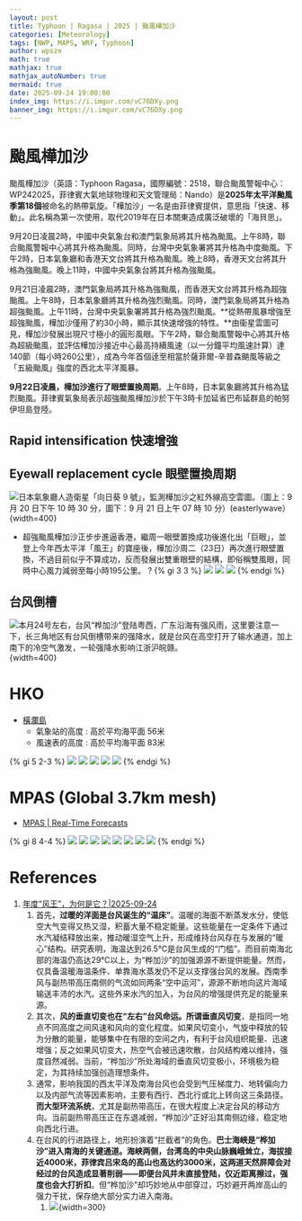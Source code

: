 ```yaml
---
layout: post
title: Typhoon | Ragasa | 2025 | 颱風樺加沙
categories: [Meteorology]
tags: [NWP, MAPS, WRF, Typhoon]
author: wpsze
math: true
mathjax: true
mathjax_autoNumber: true
mermaid: true
date: 2025-09-24 19:00:00
index_img: https://i.imgur.com/vC76DXy.png
banner_img: https://i.imgur.com/vC76DXy.png
---
```


# 颱風樺加沙

颱風樺加沙（英語：Typhoon Ragasa，國際編號：2518，聯合颱風警報中心：WP242025，菲律賓大氣地球物理和天文管理局：Nando）是**2025年太平洋颱風季第18個**被命名的熱帶氣旋。「樺加沙」一名是由菲律賓提供，意思指「快速、移動」。此名稱為第一次使用，取代2019年在日本關東造成廣泛破壞的「海貝思」。

9月20日凌晨2時，中國中央氣象台和澳門氣象局將其升格為颱風。上午8時，聯合颱風警報中心將其升格為颱風。同時，台灣中央氣象署將其升格為中度颱風。下午2時，日本氣象廳和香港天文台將其升格為颱風。晚上8時，香港天文台將其升格為強颱風。晚上11時，中國中央氣象台將其升格為強颱風。

9月21日凌晨2時，澳門氣象局將其升格為強颱風，而香港天文台將其升格為超強颱風。上午8時，日本氣象廳將其升格為強烈颱風。同時，澳門氣象局將其升格為超強颱風。上午11時，台灣中央氣象署將其升格為強烈颱風。**從熱帶風暴增強至超強颱風，樺加沙僅用了約30小時，顯示其快速增強的特性。**由衞星雲圖可見，樺加沙發展出現尺寸極小的圓形風眼。下午2時，聯合颱風警報中心將其升格為超級颱風，並評估樺加沙接近中心最高持續風速（以一分鐘平均風速計算）達140節（每小時260公里），成為今年首個逹至相當於薩菲爾-辛普森颶風等級之「五級颱風」強度的西北太平洋風暴。

**9月22日凌晨，樺加沙進行了眼壁置換周期**。上午8時，日本氣象廳將其升格為猛烈颱風。菲律賓氣象局表示超強颱風樺加沙於下午3時卡加延省巴布延群島的帕努伊坦島登陸。

## Rapid intensification 快速增強

## Eyewall replacement cycle 眼壁置換周期

![日本氣象廳人造衛星「向日葵 9 號」，監測樺加沙之紅外線高空雲圖。（圖上：9 月 20 日下午 10 時 30 分，圖下：9 月 21 日上午 07 時 10 分）(easterlywave）](https://i.imgur.com/5QJDwr2.png){width=400}

- 超強颱風樺加沙正步步進逼香港，繼周一眼壁置換成功後進化出「巨眼」，並登上今年西太平洋「風王」的寶座後，樺加沙周二（23日）再次進行眼壁置換，不過目前似乎不算成功，反而發展出雙重眼壁的結構，即俗稱雙風眼，同時中心風力減弱至每小時195公里。 ?
{% gi 3 3 %}
![](https://i.imgur.com/C19eUIr.png)
![](https://i.imgur.com/e816Am5.png)
![](https://i.imgur.com/QOWjJlM.png)
{% endgi %}

## 台风倒槽

![本月24号左右，台风“桦加沙”登陆粤西，广东沿海有强风雨，这里要注意一下，长三角地区有台风倒槽带来的强降水，就是台风在高空打开了输水通道，加上南下的冷空气激发，一轮强降水影响江浙沪皖赣。](https://i.imgur.com/jX4Mucm.png){width=400}

# HKO

- [橫瀾島](https://www.hko.gov.hk/tc/wxinfo/ts/display_graph.htm?wgl&menu=otherwxi&rwx&addbar)
  - 氣象站的高度 : 高於平均海平面 56米
  - 風速表的高度 : 高於平均海平面 83米

{% gi 5 2-3 %}
![](https://i.imgur.com/KO82Te2.png)
![](https://i.imgur.com/wDGBV1A.png)
![](https://i.imgur.com/BDBpM40.png)
![](https://i.imgur.com/3ylTlWn.png)
![](https://i.imgur.com/STZ74sf.png)
{% endgi %}

# MPAS (Global 3.7km mesh)

- [MPAS | Real-Time Forecasts](https://waipangsze.github.io/2025/09/09/MPAS-Real-Time-Forecasts/)

{% gi 8 4-4 %}
![](https://i.imgur.com/MfflR6W.png)
![](https://i.imgur.com/DDaqDlb.png)
![](https://i.imgur.com/amsfRYI.png)
![](https://i.imgur.com/u0B0RI9.png)
![](https://i.imgur.com/kyxkEnP.png)
![](https://i.imgur.com/NNsWC0D.png)
![](https://i.imgur.com/U8Jg7g7.png)
![](https://i.imgur.com/BqgMMz1.png)
{% endgi %}

# References

1. [年度“风王”，为何是它？|2025-09-24](https://mp.weixin.qq.com/s/_crEu2o6Ea7X2WWK1f3gxQ)
   1. 首先，**过暖的洋面是台风诞生的“温床”**。温暖的海面不断蒸发水分，使低空大气变得又热又湿，积蓄大量不稳定能量。这些能量在一定条件下通过水汽凝结释放出来，推动暖湿空气上升，形成维持台风存在与发展的“暖心”结构。研究表明，海温达到26.5℃是台风生成的“门槛”。而目前南海北部的海温仍高达29℃以上，为“桦加沙”的加强源源不断提供能量。然而，仅具备温暖海温条件、单靠海水蒸发仍不足以支撑强台风的发展。西南季风与副热带高压南侧的气流如同两条“空中运河”，源源不断地向这片海域输送丰沛的水汽。这些外来水汽的加入，为台风的增强提供充足的能量来源。
   2. 其次，**风的垂直切变也在“左右”台风命运。所谓垂直风切变**，是指同一地点不同高度之间风速和风向的变化程度。如果风切变小，气旋中释放的较为分散的能量，能够集中在有限的空间之内，有利于台风组织能量、迅速增强；反之如果风切变大，热空气会被迅速吹散，台风结构难以维持，强度自然减弱。当前，“桦加沙”所处海域的垂直风切变极小，环境极为稳定，为其持续加强创造理想条件。
   3. 通常，影响我国的西太平洋及南海台风也会受到气压梯度力、地转偏向力以及内部气流等因素影响，主要有西行、西北行或北上转向这三条路径。**而大型环流系统**，尤其是副热带高压，在很大程度上决定台风的移动方向。当前副热带高压正在东退减弱，“桦加沙”正好沿其南侧边缘，稳定地向西北行进。
   4. 在台风的行进路径上，地形扮演着“拦截者”的角色。**巴士海峡是“桦加沙”进入南海的关键通道。海峡两侧，台湾岛的中央山脉巍峨耸立，海拔接近4000米，菲律宾吕宋岛的高山也高达约3000米，这两道天然屏障会对经过的台风造成显著削弱——即便台风并未直接登陆，仅近距离擦过，强度也会大打折扣**。但“桦加沙”却巧妙地从中部穿过，巧妙避开两岸高山的强力干扰，保存绝大部分实力进入南海。
      1. ![](https://i.imgur.com/vC76DXy.png){width=300}